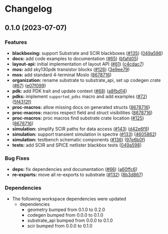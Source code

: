 # Changelog

## 0.1.0 (2023-07-07)


### Features

* **blackboxing:** support Substrate and SCIR blackboxes ([#135](https://github.com/substrate-labs/substrate2/issues/135)) ([049a598](https://github.com/substrate-labs/substrate2/commit/049a598e2b8d11228c63f03dc878fc4c56e036a6))
* **docs:** add code examples to documentation ([#65](https://github.com/substrate-labs/substrate2/issues/65)) ([bfafd05](https://github.com/substrate-labs/substrate2/commit/bfafd050c1b68d2e9e29e760ca3ff939e26aaeca))
* **layout-api:** initial implementation of layout API ([#61](https://github.com/substrate-labs/substrate2/issues/61)) ([c4cdac7](https://github.com/substrate-labs/substrate2/commit/c4cdac728fd4d4ef5defb97b3c1e1660ee78d672))
* **mos:** add sky130pdk transistor blocks ([#126](https://github.com/substrate-labs/substrate2/issues/126)) ([3e9ee79](https://github.com/substrate-labs/substrate2/commit/3e9ee7935e030ca3e5c4d56f19ccafc27445a6f0))
* **mos:** add standard 4-terminal MosIo ([8678716](https://github.com/substrate-labs/substrate2/commit/86787160c49a1ac7c011d08ce1b9d7851bdfa0d8))
* **organization:** rename substrate to substrate_api, set up codegen crate ([#67](https://github.com/substrate-labs/substrate2/issues/67)) ([e07f099](https://github.com/substrate-labs/substrate2/commit/e07f09949551fd08e3f58b6ffb7d9a8c67b76ae9))
* **pdk:** add PDK trait and update context ([#68](https://github.com/substrate-labs/substrate2/issues/68)) ([a8fbd14](https://github.com/substrate-labs/substrate2/commit/a8fbd14a4b81e504c781e0656edce81853039afb))
* **pdks:** implement `supported_pdks` macro and add examples ([#72](https://github.com/substrate-labs/substrate2/issues/72)) ([5f4312f](https://github.com/substrate-labs/substrate2/commit/5f4312f5220ae6023d78d8f4e585032147195a75))
* **proc-macros:** allow missing docs on generated structs ([8678716](https://github.com/substrate-labs/substrate2/commit/86787160c49a1ac7c011d08ce1b9d7851bdfa0d8))
* **proc-macros:** macros respect field and struct visibilities ([8678716](https://github.com/substrate-labs/substrate2/commit/86787160c49a1ac7c011d08ce1b9d7851bdfa0d8))
* **proc-macros:** proc macros find substrate crate location ([#125](https://github.com/substrate-labs/substrate2/issues/125)) ([8678716](https://github.com/substrate-labs/substrate2/commit/86787160c49a1ac7c011d08ce1b9d7851bdfa0d8))
* **simulation:** simplify SCIR paths for data access ([#143](https://github.com/substrate-labs/substrate2/issues/143)) ([d42e6f9](https://github.com/substrate-labs/substrate2/commit/d42e6f9b1d4236a9024d4a4b839319749033b8d3))
* **simulation:** support transient simulation in spectre ([#133](https://github.com/substrate-labs/substrate2/issues/133)) ([4605862](https://github.com/substrate-labs/substrate2/commit/460586252e3695ae32b0ab8d83b90023125d1a33))
* **simulation:** testbench schematic components ([#136](https://github.com/substrate-labs/substrate2/issues/136)) ([97e6b0f](https://github.com/substrate-labs/substrate2/commit/97e6b0ffd5ea7abd2a547952d5c963745854ed75))
* **tests:** add SCIR and SPICE netlister blackbox tests ([049a598](https://github.com/substrate-labs/substrate2/commit/049a598e2b8d11228c63f03dc878fc4c56e036a6))


### Bug Fixes

* **deps:** fix dependencies and documentation ([#66](https://github.com/substrate-labs/substrate2/issues/66)) ([a60ffc6](https://github.com/substrate-labs/substrate2/commit/a60ffc6c5501200d56a6e76db0c1c2f7ef9cd086))
* **re-exports:** move all re-exports to substrate ([#132](https://github.com/substrate-labs/substrate2/issues/132)) ([8b3d867](https://github.com/substrate-labs/substrate2/commit/8b3d867c7b76a16f422a38a04f5643eb050f14e6))


### Dependencies

* The following workspace dependencies were updated
  * dependencies
    * geometry bumped from 0.1.0 to 0.2.0
    * codegen bumped from 0.0.0 to 0.1.0
    * substrate_api bumped from 0.0.0 to 0.1.0
    * scir bumped from 0.0.0 to 0.1.0
